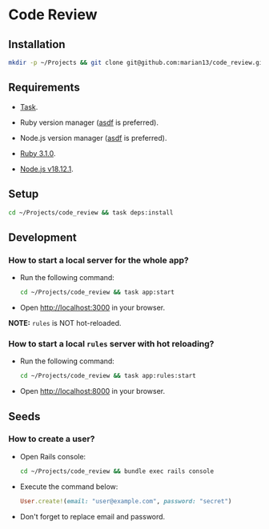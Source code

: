 # Code Review

## Installation

```bash
mkdir -p ~/Projects && git clone git@github.com:marian13/code_review.git
```

## Requirements

- [Task](https://taskfile.dev/).

- Ruby version manager ([asdf](https://asdf-vm.com/) is preferred).

- Node.js version manager ([asdf](https://asdf-vm.com/) is preferred).

- [Ruby 3.1.0](https://www.ruby-lang.org/en/news/2021/12/25/ruby-3-1-0-released/).

- [Node.js v18.12.1](https://github.com/nodejs/node/blob/main/doc/changelogs/CHANGELOG_V18.md#18.12.1).

## Setup

```bash
cd ~/Projects/code_review && task deps:install
```

## Development

### How to start a local server for the whole app?

- Run the following command:

  ```bash
  cd ~/Projects/code_review && task app:start
  ```

- Open [http://localhost:3000](http://localhost:3000/) in your browser.

**NOTE:** `rules` is NOT hot-reloaded.

### How to start a local `rules` server with hot reloading?

- Run the following command:

  ```bash
  cd ~/Projects/code_review && task app:rules:start
  ```

- Open [http://localhost:8000](http://localhost:8000/) in your browser.

## Seeds

### How to create a user?

- Open Rails console:

  ```bash
  cd ~/Projects/code_review && bundle exec rails console
  ```

- Execute the command below:

  ```ruby
  User.create!(email: "user@example.com", password: "secret")
  ```

- Don't forget to replace email and password.

